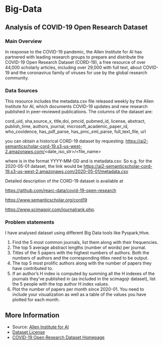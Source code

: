 # Big-Data
## Analysis of COVID-19 Open Research Dataset
### Main Overview
In response to the COVID-19 pandemic, the Allen Institute for AI has partnered with leading research groups to prepare and distribute the COVID-19 Open Research Dataset (CORD-19), a free resource of over 44,000 scholarly articles, including over 29,000 with full text, about COVID-19 and the coronavirus family of viruses for use by the global research community.
### Data Sources

This resource includes the metadata.csv file released weekly by the Allen Institute for AI, which documents COVID-19 updates and new research published in peer-reviewed publications. The columns of the dataset are:

cord_uid, sha,source_x, title,doi, pmcid, pubmed_id, license, abstract, publish_time, authors, journal, microsoft_academic_paper_id, who_covidence, has_pdf_parse, has_pmc_xml_parse, full_text_file, url

you can obtain a historical CORD-19 dataset by requesting:
https://ai2-semanticscholar-cord-19.s3-us-west-2.amazonaws.com/<date_iso_str>/<file_name>

where <date is str> is in the format YYYY-MM-DD and <file name> is metadata.csv. 
So e.g. for the 2020-05-01 dataset, the link would be
https://ai2-semanticscholar-cord-19.s3-us-west-2.amazonaws.com/2020-05-01/metadata.csv

  
Detailed description of the CORD-19 dataset is available at
  
https://github.com/rearc-data/covid-19-open-research
  
https://www.semanticscholar.org/cord19

https://www.scimagojr.com/journalrank.php.
  
### Problem statements
I have analysed dataset using different Big Data tools like Pyspark,Hive.
1. Find the 5 most common journals, list them along with their frequencies.
2. The top 5 average abstract lengths (number of words) per journal.
3. Titles of the 5 papers with the highest numbers of authors. Both the numbers of authors and the corresponding titles need to be output.
4. The top 5 most prolific authors along with the number of papers they have contributed to.
5. If an author’s H index is computed by summing all the H indexes of the journals they’ve published in (as included in the scimagojr dataset), list the 5 people with the top author H index values.
6. Plot the number of papers per month since 2020-01. You need to include your visualization as well as a table of the values you have plotted for each month.

 
  ## More Information
  * Source: [Allen Institute for AI](https://allenai.org/) 
  * [Dataset License](https://ai2-semanticscholar-cord-19.s3-us-west-2.amazonaws.com/2020-03-13/COVID.DATA.LIC.AGMT.pdf)
  * [COVID-19 Open Research Dataset Homepage](https://pages.semanticscholar.org/coronavirus-research)
